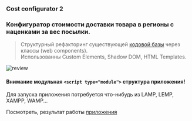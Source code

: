### Сost configurator 2

### Конфигуратор стоимости доставки товара в регионы с наценками за вес посылки.

> Структурный рефакторинг существующей [кодовой базы](https://github.com/alekstar79/cost-configurator-1) через классы (web components).  
> Использованны Custom Elements, Shadow DOM, HTML Templates.

![review](https://github.com/alekstar79/cost-configurator-2/blob/main/assets/screenshot.png "Обзор структуры")

#### Внимание модульная ```<script type="module">``` структура приложения!

Для запуска приложения потребуется что-нибудь из LAMP, LEMP, XAMPP, WAMP...

Посмотреть, результат работы [приложения](https://alekstar79.github.io/configurator-2)
